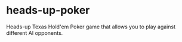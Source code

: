 # heads-up-poker
Heads-up Texas Hold'em Poker game that allows you to play against different AI opponents.
